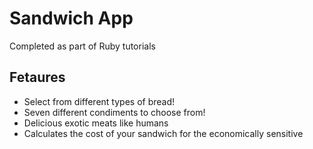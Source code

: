 Sandwich App
==============
Completed as part of Ruby tutorials

Fetaures
-------------
- Select from different types of bread!
- Seven different condiments to choose from!
- Delicious exotic meats like humans
- Calculates the cost of your sandwich for the economically sensitive